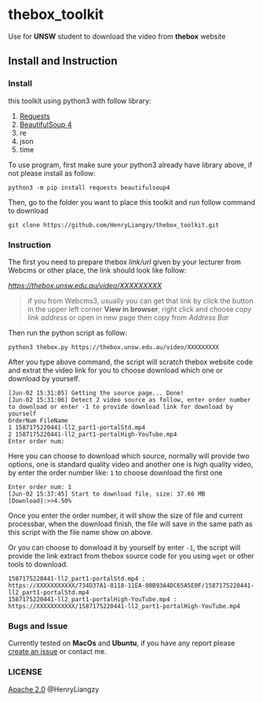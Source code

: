 # thebox_toolkit
Use for **UNSW** student to download the video from **thebox** website


## Install and Instruction
### Install
this toolkit using python3 with follow library:
1. [Requests](https://requests.readthedocs.io/)
2. [BeautifulSoup 4](https://beautifulsoup.readthedocs.io)
3. re
4. json
5. time

To use program, first make sure your python3 already have library above, if not please install as follow:

```
python3 -m pip install requests beautifulsoup4
```

Then, go to the folder you want to place this toolkit and run follow command to download

```
git clone https://github.com/HenryLiangzy/thebox_toolkit.git
```

### Instruction
The first you need to prepare thebox *link/url* given by your lecturer from Webcms or other place, the link should look like follow:

*https://thebox.unsw.edu.au/video/XXXXXXXXX*

> if you from Webcms3, usually you can get that link by click the button in the upper left corner **View in browser**, right click and choose *copy link address* or open in new page then copy from *Address Bar*

Then run the python script as follow:
```
python3 thebox.py https://thebox.unsw.edu.au/video/XXXXXXXXX
```

After you type above command, the script will scratch thebox website code and extrat the video link for you to choose download which one or download by yourself.

```
[Jun-02 15:31:05] Getting the source page... Done!
[Jun-02 15:31:06] Detect 2 video source as follow, enter order number to download or enter -1 to provide download link for download by yourself
OrderNum FileName
1 1587175220441-ll2_part1-portalStd.mp4
2 1587175220441-ll2_part1-portalHigh-YouTube.mp4
Enter order num: 
```

Here you can choose to download which source, normally will provide two options, one is standard quality video and another one is high quality video, by enter the order number like: `1` to choose download the first one
```
Enter order num: 1
[Jun-02 15:37:45] Start to download file, size: 37.66 MB
[Download]:>>4.50% 
```
Once you enter the order number, it will show the size of file and current processbar, when the download finish, the file will save in the same path as this script with the file name show on above.

Or you can choose to donwload it by yourself by enter `-1`, the script will provide the link extract from thebox source code for you using `wget` or other tools to download.
```
1587175220441-ll2_part1-portalStd.mp4 :         https://XXXXXXXXXXX/734D37A1-8118-11EA-80B93A4DC65A5E0F/1587175220441-ll2_part1-portalStd.mp4
1587175220441-ll2_part1-portalHigh-YouTube.mp4 :         https://XXXXXXXXXXX/1587175220441-ll2_part1-portalHigh-YouTube.mp4
```

### Bugs and Issue
Currently tested on **MacOs** and **Ubuntu**, if you have any report please [create an issue](https://github.com/HenryLiangzy/thebox_toolkit/issues/new/choose) or contact me.


### LICENSE
[Apache 2.0](https://github.com/HenryLiangzy/thebox_toolkit/blob/master/LICENSE) @HenryLiangzy